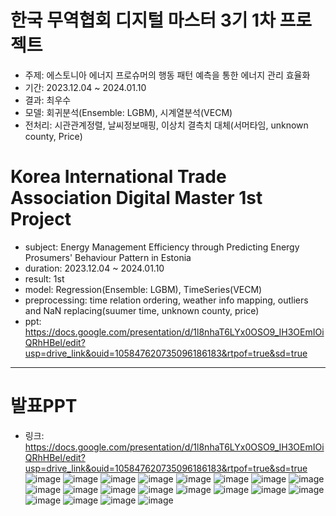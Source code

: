 # 한국 무역협회 디지털 마스터 3기 1차 프로젝트

- 주제: 에스토니아 에너지 프로슈머의 행동 패턴 예측을 통한 에너지 관리 효율화
- 기간: 2023.12.04 ~ 2024.01.10
- 결과: 최우수
- 모델: 회귀분석(Ensemble: LGBM), 시계열분석(VECM)
- 전처리: 시관관계정렬, 날씨정보매핑, 이상치 결측치 대체(서머타임, unknown county, Price)

# Korea International Trade Association Digital Master 1st Project

- subject: Energy Management Efficiency through Predicting Energy Prosumers' Behaviour Pattern in Estonia
- duration: 2023.12.04 ~ 2024.01.10
- result: 1st
- model: Regression(Ensemble: LGBM), TimeSeries(VECM)
- preprocessing: time relation ordering, weather info mapping, outliers and NaN replacing(suumer time, unknown county, price)
- ppt: https://docs.google.com/presentation/d/1l8nhaT6LYx0OSO9_IH3OEmIOiQRhHBel/edit?usp=drive_link&ouid=105847620735096186183&rtpof=true&sd=true

---
# 발표PPT
- 링크: https://docs.google.com/presentation/d/1l8nhaT6LYx0OSO9_IH3OEmIOiQRhHBel/edit?usp=drive_link&ouid=105847620735096186183&rtpof=true&sd=true
![image](https://github.com/user-attachments/assets/165b3ffb-d1af-4806-a7f4-a1792f39f905)
![image](https://github.com/user-attachments/assets/1008afea-62fe-46df-98a2-31a5f3c62e88)
![image](https://github.com/user-attachments/assets/9e9f95e7-5314-4165-b5af-2a5e74df9f6b)
![image](https://github.com/user-attachments/assets/3bd4217f-3525-4119-bfdd-bba7e0b2f13f)
![image](https://github.com/user-attachments/assets/7a417a34-9abc-48ad-afbe-1b4ccf3a4574)
![image](https://github.com/user-attachments/assets/647fe03d-139f-4c22-90fe-07f95aea0506)
![image](https://github.com/user-attachments/assets/4e791e28-47b3-44d1-a4f8-9eda56a46928)
![image](https://github.com/user-attachments/assets/2d25e4ae-e923-4002-b972-065e395968a0)
![image](https://github.com/user-attachments/assets/2c333a97-7118-4d91-9869-194aaf142863)
![image](https://github.com/user-attachments/assets/e06639ce-bc13-4ab7-924a-41c3b9d70ed9)
![image](https://github.com/user-attachments/assets/dd0883c5-0d8b-433a-ae12-7c959eef7edc)
![image](https://github.com/user-attachments/assets/47df8e3d-40d0-45e6-889d-d5e980566bda)
![image](https://github.com/user-attachments/assets/78370f88-c0f3-40e3-8e57-7614c425e45a)
![image](https://github.com/user-attachments/assets/168c0972-6373-452e-ba15-6bc8b1929560)
![image](https://github.com/user-attachments/assets/9e7b7ade-c2d2-4274-850d-c4fa6922bdb9)
![image](https://github.com/user-attachments/assets/9bfe3402-4b27-46f2-bdb9-a7946c48fb53)
![image](https://github.com/user-attachments/assets/333b59d5-e4ef-4ad9-a033-873296f589a1)
![image](https://github.com/user-attachments/assets/0a1e4ddc-ba67-4213-baba-4cb292104bdc)
![image](https://github.com/user-attachments/assets/0831b6aa-427c-4ba1-a5aa-f752d223a0c4)
![image](https://github.com/user-attachments/assets/721841ff-890b-47ba-bdf3-7090a9f3236c)

